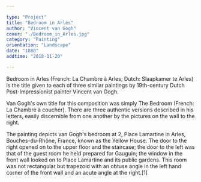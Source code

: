 ```yaml
---

type: "Project"
title: "Bedroom in Arles"
author: "Vincent van Gogh"
cover: "./Bedroom_in_Arles.jpg"
category: "Painting"
orientation: "Landscape"
date: "1888"
addtime: "2018-11-20"

---
```


Bedroom in Arles (French: La Chambre à Arles; Dutch: Slaapkamer te Arles) is the title given to each of three similar paintings by 19th-century Dutch Post-Impressionist painter Vincent van Gogh.

Van Gogh's own title for this composition was simply The Bedroom (French: La Chambre à coucher). There are three authentic versions described in his letters, easily discernible from one another by the pictures on the wall to the right.

The painting depicts van Gogh's bedroom at 2, Place Lamartine in Arles, Bouches-du-Rhône, France, known as the Yellow House. The door to the right opened on to the upper floor and the staircase; the door to the left was that of the guest room he held prepared for Gauguin; the window in the front wall looked on to Place Lamartine and its public gardens. This room was not rectangular but trapezoid with an obtuse angle in the left hand corner of the front wall and an acute angle at the right.[1]
